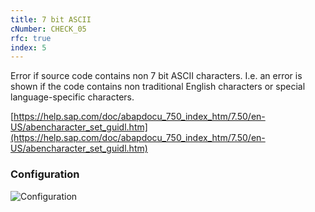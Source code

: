 ```yaml
---
title: 7 bit ASCII
cNumber: CHECK_05
rfc: true
index: 5
---
```


Error if source code contains non 7 bit ASCII characters. I.e. an error is shown if the code contains non traditional English characters or special language-specific characters.

[https://help.sap.com/doc/abapdocu_750_index_htm/7.50/en-US/abencharacter_set_guidl.htm](https://help.sap.com/doc/abapdocu_750_index_htm/7.50/en-US/abencharacter_set_guidl.htm)

### Configuration
![Configuration](/img/default_conf.png)